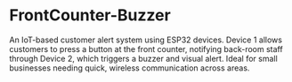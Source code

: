 # FrontCounter-Buzzer
An IoT-based customer alert system using ESP32 devices. Device 1 allows customers to press a button at the front counter, notifying back-room staff through Device 2, which triggers a buzzer and visual alert. Ideal for small businesses needing quick, wireless communication across areas.

